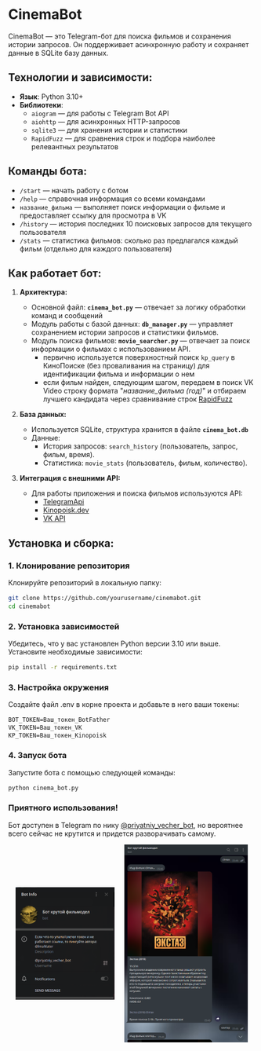 # CinemaBot

CinemaBot — это Telegram-бот для поиска фильмов и сохранения истории запросов. Он поддерживает асинхронную работу и сохраняет данные в SQLite базу данных.

## Технологии и зависимости:
- **Язык**: Python 3.10+
- **Библиотеки**:
   - `aiogram` — для работы с Telegram Bot API
   - `aiohttp` — для асинхронных HTTP-запросов
   - `sqlite3` — для хранения истории и статистики
   - `RapidFuzz` — для сравнения строк и подбора наиболее релевантных результатов


## Команды бота:
- `/start` — начать работу с ботом
- `/help` — справочная информация со всеми командами
- `название_фильма` — выполняет поиск информации о фильме и предоставляет ссылку для просмотра в VK
- `/history` — история последних 10 поисковых запросов для текущего пользователя
- `/stats` — статистика фильмов: сколько раз предлагался каждый фильм (отдельно для каждого пользователя)

## Как работает бот:
1. **Архитектура:**
   - Основной файл: **`cinema_bot.py`** — отвечает за логику обработки команд и сообщений 
   - Модуль работы с базой данных: **`db_manager.py`** — управляет сохранением истории запросов и статистики фильмов.
   - Модуль поиска фильмов: **`movie_searcher.py`** — отвечает за поиск информации о фильмах с использованием API.
      + первично используется поверхностный поиск `kp_query` в КиноПоиске (без проваливания на страницу) для идентификации фильма и информации о нем
      + если фильм найден, cледующим шагом, передаем в поиск VK Video строку формата "*название_фильма (год)*" и отбираем лучшего кандидата через сравнивание строк [RapidFuzz](https://pypi.org/project/RapidFuzz/)

2. **База данных:**
   - Используется SQLite, структура хранится в файле **`cinema_bot.db`**
   - Данные:
     - История запросов: `search_history` (пользователь, запрос, фильм, время).
     - Статистика: `movie_stats` (пользователь, фильм, количество).

3. **Интеграция с внешними API:**
   - Для работы приложения и поиска фильмов используются API:
     - [TelegramApi](https://core.telegram.org/bots/api)
     - [Kinopoisk.dev](https://kinopoisk.dev/)
     - [VK API](https://vkhost.github.io/)

## Установка и сборка:

### 1. Клонирование репозитория
Клонируйте репозиторий в локальную папку:
```bash
git clone https://github.com/yourusername/cinemabot.git
cd cinemabot
```

### 2. Установка зависимостей
Убедитесь, что у вас установлен Python версии 3.10 или выше. Установите необходимые зависимости:

```bash
pip install -r requirements.txt
```

### 3. Настройка окружения
Создайте файл .env в корне проекта и добавьте в него ваши токены:

```env
BOT_TOKEN=Ваш_токен_BotFather
VK_TOKEN=Ваш_токен_VK
KP_TOKEN=Ваш_токен_Kinopoisk
```

### 4. Запуск бота
Запустите бота с помощью следующей команды:

```bash
python cinema_bot.py
```

### Приятного использования!
Бот доступен в Telegram по нику [@priyatniy_vecher_bot](https://t.me/priyatniy_vecher_bot), но вероятнее всего сейчас не крутится и придется разворачивать самому.
<div style="display: flex; justify-content: center; gap: 20px; align-items: center;">
    <img src="./images/bot_profile.png" style="width: 40%; height: auto;">
    <img src="./images/bot_example.png" style="width: 50%; height: auto;">
</div>
